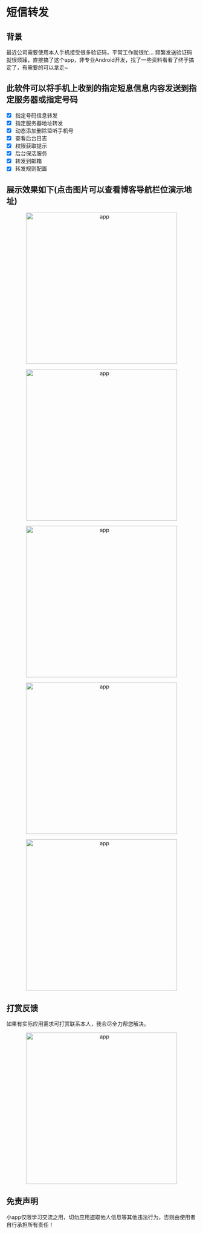 # 短信转发

## 背景

最近公司需要使用本人手机接受很多验证码，平常工作就很忙... 频繁发送验证码就很烦躁，直接搞了这个app，非专业Android开发，找了一些资料看看了终于搞定了，有需要的可以拿走~

## 此软件可以将手机上收到的指定短息信息内容发送到指定服务器或指定号码

- [x] 指定号码信息转发
- [x] 指定服务器地址转发
- [x] 动态添加删除监听手机号
- [x] 查看后台日志
- [x] 权限获取提示
- [x] 后台保活服务
- [x] 转发到邮箱
- [x] 转发规则配置

## 展示效果如下(点击图片可以查看博客导航栏位演示地址)

<p align="center"><a href="https://leg.liudongyang.top" target="_blank" rel="noopener noreferrer"><img width="400" src="https://cdn.jsdelivr.net/gh/gitldy1013/SMSPoster-Pro/img/app00.jpg" alt="app"></a></p>

<p align="center"><a href="https://leg.liudongyang.top" target="_blank" rel="noopener noreferrer"><img width="400" src="https://cdn.jsdelivr.net/gh/gitldy1013/SMSPoster-Pro/img/app04.jpg" alt="app"></a></p>

<p align="center"><a href="https://leg.liudongyang.top" target="_blank" rel="noopener noreferrer"><img width="400" src="https://cdn.jsdelivr.net/gh/gitldy1013/SMSPoster-Pro/img/app03.jpg" alt="app"></a></p>

<p align="center"><a href="https://leg.liudongyang.top" target="_blank" rel="noopener noreferrer"><img width="400" src="https://cdn.jsdelivr.net/gh/gitldy1013/SMSPoster-Pro/img/app02.jpg" alt="app"></a></p>

<p align="center"><a href="https://leg.liudongyang.top" target="_blank" rel="noopener noreferrer"><img width="400" src="https://cdn.jsdelivr.net/gh/gitldy1013/SMSPoster-Pro/img/app01.jpg" alt="app"></a></p>

## 打赏反馈

如果有实际应用需求可打赏联系本人，我会尽全力帮您解决。

<p align="center"><a href="https://leg.liudongyang.top" target="_blank" rel="noopener noreferrer"><img width="400" src="https://cdn.jsdelivr.net/gh/gitldy1013/SMSPoster-Pro/img/weixinpay.png" alt="app"></a></p>

## 免责声明

小app仅限学习交流之用，切勿应用盗取他人信息等其他违法行为，否则由使用者自行承担所有责任！
